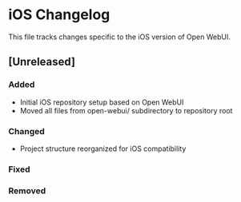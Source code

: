# iOS Changelog

This file tracks changes specific to the iOS version of Open WebUI.

## [Unreleased]

### Added
- Initial iOS repository setup based on Open WebUI
- Moved all files from open-webui/ subdirectory to repository root

### Changed
- Project structure reorganized for iOS compatibility

### Fixed

### Removed